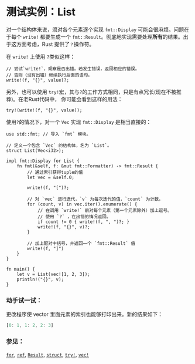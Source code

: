 # 测试实例：List

对一个结构体来说，须对各个元素逐个实现 `fmt::Display` 可能会很麻烦。问题在于每个 `write!`
都要生成一个 `fmt::Result`。彻底地实现需要处理**所有**的结果。出于这方面考虑，Rust 提供了`？`操作符。

在 `write!` 上使用 `?`类似这样：

```rust,ignore
// 尝试`write!`，观察是否出错。若发生错误，返回相应的错误。
// 否则（没有出错）继续执行后面的语句。
write!(f, "{}", value)?;
```

另外，也可以使用 `try!`宏，其与`?`的工作方式相同，只是有点冗长(现在不被推荐)。在老Rust代码中，
你可能会看到这样的用法：

```rust,ignore
try!(write!(f, "{}", value));
```

使用`?`的情况下，对一个 `Vec` 实现 `fmt::Display` 是相当直接的：

```rust,editable
use std::fmt; // 导入 `fmt` 模块。

// 定义一个包含 `Vec` 的结构体，名为 `List`。
struct List(Vec<i32>);

impl fmt::Display for List {
    fn fmt(&self, f: &mut fmt::Formatter) -> fmt::Result {
        // 通过索引获得tuple的值
        let vec = &self.0;

        write!(f, "[")?;

        // 对 `vec` 进行迭代，`v` 为每次迭代的值，`count` 为计数。
        for (count, v) in vec.iter().enumerate() {
            // 在调用 `write!` 前对每个元素（第一个元素除外）加上逗号。
            // 使用 `?` ，在出错的情况返回。
            if count != 0 { write!(f, ", ")?; }
            write!(f, "{}", v)?;
        }

        // 加上配对中括号，并返回一个 `fmt::Result` 值
        write!(f, "]")
    }
}

fn main() {
    let v = List(vec![1, 2, 3]);
    println!("{}", v);
}
```

### 动手试一试：
更改程序使 vector 里面元素的索引也能够打印出来。新的结果如下：
``` rust
[0: 1, 1: 2, 2: 3]
```

### 参见：

[`for`][for], [`ref`][ref], [`Result`][result], [`struct`][struct],
[`try!`][try], [`vec!`][vec]

[for]: ./flow_control/for.html
[result]: ./std/result.html
[ref]: ./scope/borrow/ref.html
[struct]: ./custom_types/structs.html
[try]: ./std/result/try.html
[vec]: ./std/vec.html
